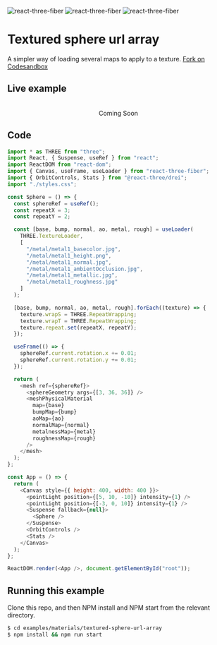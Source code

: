 ![react-three-fiber](https://img.shields.io/badge/dynamic/json?url=https://raw.githubusercontent.com/onion2k/r3f-by-example/develop/examples/materials/textured-sphere-url-array/package.json&label=react-three-fiber&query=$.dependencies['react-three-fiber']&color=green) ![react-three-fiber](https://img.shields.io/badge/dynamic/json?url=https://raw.githubusercontent.com/onion2k/r3f-by-example/develop/examples/materials/textured-sphere-url-array/package.json&label=three&query=$.dependencies['three']&color=green) ![react-three-fiber](https://img.shields.io/badge/dynamic/json?url=https://raw.githubusercontent.com/onion2k/r3f-by-example/develop/examples/materials/textured-sphere-url-array/package.json&label=@react-three/drei&query=$.dependencies['@react-three/drei']&color=green)

# Textured sphere url array

A simpler way of loading several maps to apply to a texture. [Fork on Codesandbox](https://githubbox.com/onion2k/r3f-by-example/tree/develop/examples/materials/textured-sphere-url-array)

## Live example
<div align="center">
  <br>
Coming Soon
  <br>
</div>

## Code
```js
import * as THREE from "three";
import React, { Suspense, useRef } from "react";
import ReactDOM from "react-dom";
import { Canvas, useFrame, useLoader } from "react-three-fiber";
import { OrbitControls, Stats } from "@react-three/drei";
import "./styles.css";

const Sphere = () => {
  const sphereRef = useRef();
  const repeatX = 3;
  const repeatY = 2;

  const [base, bump, normal, ao, metal, rough] = useLoader(
    THREE.TextureLoader,
    [
      "/metal/metal1_basecolor.jpg",
      "/metal/metal1_height.png",
      "/metal/metal1_normal.jpg",
      "/metal/metal1_ambientOcclusion.jpg",
      "/metal/metal1_metallic.jpg",
      "/metal/metal1_roughness.jpg"
    ]
  );

  [base, bump, normal, ao, metal, rough].forEach((texture) => {
    texture.wrapS = THREE.RepeatWrapping;
    texture.wrapT = THREE.RepeatWrapping;
    texture.repeat.set(repeatX, repeatY);
  });

  useFrame(() => {
    sphereRef.current.rotation.x += 0.01;
    sphereRef.current.rotation.y += 0.01;
  });

  return (
    <mesh ref={sphereRef}>
      <sphereGeometry args={[3, 36, 36]} />
      <meshPhysicalMaterial
        map={base}
        bumpMap={bump}
        aoMap={ao}
        normalMap={normal}
        metalnessMap={metal}
        roughnessMap={rough}
      />
    </mesh>
  );
};

const App = () => {
  return (
    <Canvas style={{ height: 400, width: 400 }}>
      <pointLight position={[5, 10, -10]} intensity={1} />
      <pointLight position={[-3, 0, 10]} intensity={1} />
      <Suspense fallback={null}>
        <Sphere />
      </Suspense>
      <OrbitControls />
      <Stats />
    </Canvas>
  );
};

ReactDOM.render(<App />, document.getElementById("root"));

```

## Running this example

Clone this repo, and then NPM install and NPM start from the relevant directory.

```bash
$ cd examples/materials/textured-sphere-url-array
$ npm install && npm run start
```
